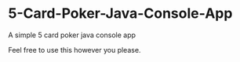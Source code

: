 # 5-Card-Poker-Java-Console-App
A simple 5 card poker java console app

Feel free to use this however you please.
